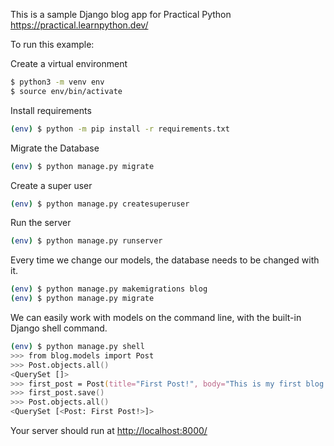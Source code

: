 This is a sample Django blog app for Practical Python
https://practical.learnpython.dev/

To run this example:

Create a virtual environment
```zsh
$ python3 -m venv env
$ source env/bin/activate
```

Install requirements
```zsh
(env) $ python -m pip install -r requirements.txt
```

Migrate the Database
```zsh
(env) $ python manage.py migrate
```

Create a super user
```zsh
(env) $ python manage.py createsuperuser
```

Run the server
```zsh
(env) $ python manage.py runserver
```

Every time we change our models, the database needs to be changed with it.
```zsh
(env) $ python manage.py makemigrations blog
(env) $ python manage.py migrate
```

We can easily work with models on the command line, with the built-in Django shell command.
```zsh
(env) $ python manage.py shell 
>>> from blog.models import Post
>>> Post.objects.all()
<QuerySet []>
>>> first_post = Post(title="First Post!", body="This is my first blog post.", slug="first-post")
>>> first_post.save()
>>> Post.objects.all()
<QuerySet [<Post: First Post!>]>
```

Your server should run at [http://localhost:8000/](http://localhost:8000/)